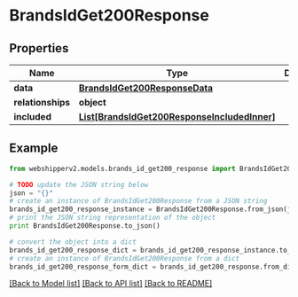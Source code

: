 # BrandsIdGet200Response


## Properties
Name | Type | Description | Notes
------------ | ------------- | ------------- | -------------
**data** | [**BrandsIdGet200ResponseData**](BrandsIdGet200ResponseData.md) |  | [optional] 
**relationships** | **object** |  | [optional] 
**included** | [**List[BrandsIdGet200ResponseIncludedInner]**](BrandsIdGet200ResponseIncludedInner.md) |  | [optional] 

## Example

```python
from webshipperv2.models.brands_id_get200_response import BrandsIdGet200Response

# TODO update the JSON string below
json = "{}"
# create an instance of BrandsIdGet200Response from a JSON string
brands_id_get200_response_instance = BrandsIdGet200Response.from_json(json)
# print the JSON string representation of the object
print BrandsIdGet200Response.to_json()

# convert the object into a dict
brands_id_get200_response_dict = brands_id_get200_response_instance.to_dict()
# create an instance of BrandsIdGet200Response from a dict
brands_id_get200_response_form_dict = brands_id_get200_response.from_dict(brands_id_get200_response_dict)
```
[[Back to Model list]](../README.md#documentation-for-models) [[Back to API list]](../README.md#documentation-for-api-endpoints) [[Back to README]](../README.md)


